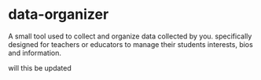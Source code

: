 # data-organizer

A small tool used to collect and organize data collected by you. specifically designed for teachers or educators to manage their students interests, bios and information.


will this be updated


